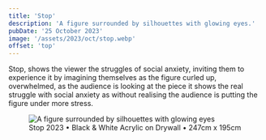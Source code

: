 ```yaml
---
title: 'Stop'
description: 'A figure surrounded by silhouettes with glowing eyes.'
pubDate: '25 October 2023'
image: '/assets/2023/oct/stop.webp'
offset: 'top'
---
```


Stop, shows the viewer the struggles of social anxiety, inviting them to experience it by imagining themselves as the figure curled up, overwhelmed, as the audience is looking at the piece it shows the real struggle with social anxiety as without realising the audience is putting the figure under more stress.


<figure>
  <img src="/assets/2023/oct/stop.webp" alt="A figure surrounded by silhouettes with glowing eyes" />
  <figcaption>Stop 2023 • Black & White Acrylic on Drywall • 247cm x 195cm</figcaption>
</figure>
